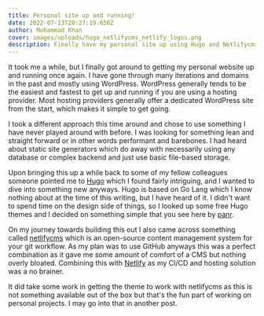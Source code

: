```yaml
---
title: Personal site up and running!
date: 2022-07-13T20:27:19.656Z
author: Mohammad Khan
cover: images/uploads/hugo_netlifycms_netlify_logos.png
description: Finally have my personal site up using Hugo and Netlifycms running on Netlify
---
```

It took me a while, but I finally got around to getting my personal website up and running once again. I have gone through many iterations and domains in the past and mostly using WordPress. WordPress generally tends to be the easiest and fastest to get up and running if you are using a hosting provider. Most hosting providers generally offer a dedicated WordPress site from the start, which makes it simple to get going.


I took a different approach this time around and chose to use something I have never played around with before. I was looking for something lean and straight forward or in other words performant and barebones. I had heard about static site generators which do away with necessarily using any database or complex backend and just use basic file-based storage.

Upon bringing this up a while back to some of my fellow colleagues someone pointed me to [Hugo](https://gohugo.io/) which I found fairly intriguing, and I wanted to dive into something new anyways. Hugo is based on Go Lang which I know nothing about at the time of this writing, but I have heard of it. I didn't want to spend time on the design side of things, so I looked up some free Hugo themes and I decided on something simple that you see here by [panr](https://github.com/panr/hugo-theme-hello-friend).


On my journey towards building this out I also came across something called [netlifycms](https://www.netlifycms.org/) which is an open-source content management system for your git workflow. As my plan was to use GitHub anyways this was a perfect combination as it gave me some amount of comfort of a CMS but nothing overly bloated. Combining this with [Netlify](https://www.netlify.com/) as my CI/CD and hosting solution was a no brainer.

It did take some work in getting the theme to work with netlifycms as this is not something available out of the box but that's the fun part of working on personal projects. I may go into that in another post.